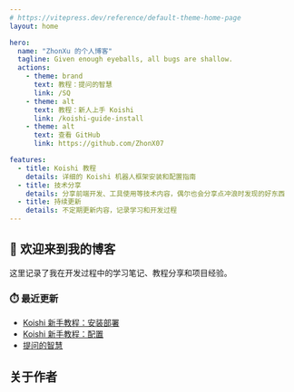 ```yaml
---
# https://vitepress.dev/reference/default-theme-home-page
layout: home

hero:
  name: "ZhonXu 的个人博客"
  tagline: Given enough eyeballs, all bugs are shallow.
  actions:
    - theme: brand
      text: 教程：提问的智慧
      link: /SQ
    - theme: alt
      text: 教程：新人上手 Koishi
      link: /koishi-guide-install
    - theme: alt
      text: 查看 GitHub
      link: https://github.com/ZhonX07

features:
  - title: Koishi 教程
    details: 详细的 Koishi 机器人框架安装和配置指南
  - title: 技术分享
    details: 分享前端开发、工具使用等技术内容，偶尔也会分享点冲浪时发现的好东西
  - title: 持续更新
    details: 不定期更新内容，记录学习和开发过程
---
```


## 👋 欢迎来到我的博客

这里记录了我在开发过程中的学习笔记、教程分享和项目经验。

### ⏱️ 最近更新

- [Koishi 新手教程：安装部署](/koishi-guide-install)
- [Koishi 新手教程：配置](/koishi-guide-config)
- [提问的智慧](/SQ)

## 关于作者

<TeamMembers />


